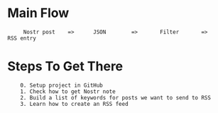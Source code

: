 
# Main Flow
         Nostr post    =>      JSON        =>       Filter       =>      RSS entry

# Steps To Get There
        0. Setup project in GitHub
        1. Check how to get Nostr note
        2. Build a list of keywords for posts we want to send to RSS
        3. Learn how to create an RSS feed
